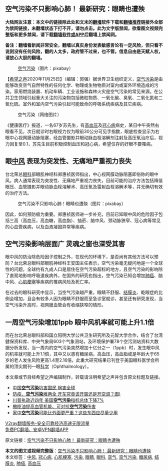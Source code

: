  <h2>空气污染不只影响心肺！ 最新研究：眼睛也遭殃</h2> <p class="notice"><b>大陆网友注意：本文中的链接除此处和文末的<a href="https://github.com/bannedbook/fanqiang" >翻墙</a>软件下载和<a href="https://github.com/killgcd/justmysocks/blob/master/README.md">翻墙推荐</a>链接外全部为禁网链接，未翻墙状态下打不开，请勿点击。此为文字版禁闻，欲看图文视频完整版和更多禁闻，请下载<a href="https://github.com/bannedbook/fanqiang">翻墙软件或APP</a>后翻墙上禁闻网。</p><p>备注：翻墙看新闻非常安全，翻墙以真实身份发表敏感言论有一定风险，但只看不说则没有任何风险，翻的人太多，政府管不过来，也不管。信息自由是天赋人权，请放心大胆的翻墙。</b></p>  <div class="entry"> <figure><figcaption><a href="https://www.bannedbook.org/bnews/tag/%E7%A9%BA%E6%B0%94%E6%B1%A1%E6%9F%93/" class="st_tag internal_tag" rel="tag" title="标签 空气污染 下的日志">空气污染</a>（图片：pixabay）</figcaption></figure> <p>【<span class='wp_keywordlink_affiliate'><a href="https://www.soundofhope.org" title="希望之声" target="_blank">希望之声</a></span>2020年11月25日】（编辑：郭强）据世界卫生组织定义，<a href="https://www.bannedbook.org/bnews/tag/%E7%A9%BA%E6%B0%94/" class="st_tag internal_tag" rel="tag" title="标签 空气 下的日志">空气</a><a href="https://www.bannedbook.org/bnews/tag/%e6%b1%a1%e6%9f%93/" class="st_tag internal_tag" rel="tag" title="标签 污染 下的日志">污染</a>是由能够改变空气自然特性的任何化学、物理或生物物质对室内或室外环境造成的污染。家用燃烧装置、机动车辆、工业设施和森林火灾是空气污染的常见来源。在公共卫生领域引起重大关注的污染物包括微粒物质、一氧化碳、臭氧、二氧化氮和二氧化硫。室外和室内空气污染引起可能致命的呼吸系统疾病及其它疾病。</p> <figure><figcaption>空气污染（网络图片）</figcaption></figure> <p>《健康医疗》报道，一名67岁苏先生，有<a href="https://www.bannedbook.org/bnews/tag/%e9%ab%98%e8%a1%80%e5%8e%8b/" class="st_tag internal_tag" rel="tag" title="标签 高血压 下的日志">高血压</a>及<a href="https://www.bannedbook.org/bnews/tag/%E5%86%A0%E5%BF%83%E7%97%85/" class="st_tag internal_tag" rel="tag" title="标签 冠心病 下的日志">冠心病</a>病史，某日中午突然右眼看不见，次日就诊时右眼视力仅为眼前30公分可见手指数，眼底检查显示为右眼中心视网膜动脉阻塞，经血管摄影并眼动脉血栓溶解剂注射及高压氧治疗后，视力回复至0.1，苏先生目前积极控制血压和冠心病，希望仅存的好眼不要罹病。</p>  <h2>眼<a href="https://www.bannedbook.org/bnews/tag/%E4%B8%AD%E9%A3%8E/" class="st_tag internal_tag" rel="tag" title="标签 中风 下的日志">中风</a> 表现为突发性、无痛地严重视力丧失</h2> <p>台北荣总<a href="https://www.bannedbook.org/bnews/tag/%e7%9c%bc%e7%a7%91/" class="st_tag internal_tag" rel="tag" title="标签 眼科 下的日志">眼科</a>部眼肌神经科郑惠祯医师指出，中心视网膜动脉阻塞即俗称的眼中风。病人通常表现为突发性、无痛地严重视力丧失，目前可能的治疗方法包括降低眼压、血管摄影并眼动脉血栓溶解术、高压氧及雷射血栓溶解术等，并无确切有效的治疗方法。</p> <figure><figcaption>空气污染不只影响心肺！眼睛也遭殃（图片：pixabay）</figcaption></figure> <p>因此，如何预防极为重要。郑惠祯医师进一步补充，目前已知眼中风的危险因子包括三高（高血压，高血糖，高血脂）、抽菸、脑中风、颈动脉狭窄、冠心病等常见的心血管疾病，以及血液凝固异常等疾病。</p>  <h2>空气污染影响层面广 灵魂之窗也深受其害</h2> <p>眼中风的防治除危险因子控制之外，在现代的环境下，是否尚有其他方法可以预防？台北荣总眼科部眼肌神经科王安国主任表示，空气污染毫无疑问地是一个全球性的问题，全球约有九成人口是居住在空气污染超标的地方，且空气污染的影响除了直观地影响呼吸道疾病外，在国外的研究也指出，空气污染已知会增加<a href="https://www.bannedbook.org/bnews/tag/%e8%82%ba%e7%99%8c/" class="st_tag internal_tag" rel="tag" title="标签 肺癌 下的日志">肺癌</a>、脑中风、<a href="https://www.bannedbook.org/bnews/tag/%E5%BF%83%E8%82%8C%E6%A2%97%E5%A1%9E/" class="st_tag internal_tag" rel="tag" title="标签 心肌梗塞 下的日志">心肌梗塞</a>等疾病的罹病风险及死亡率。</p> <p>在过去的眼科研究中显示，当空气污染越严重，眼睛不舒服、<a href="https://www.bannedbook.org/bnews/tag/%e7%bb%93%e8%86%9c%e7%82%8e/" class="st_tag internal_tag" rel="tag" title="标签 结膜炎 下的日志">结膜炎</a>、乾眼症的比例会增加，且会有较多人因为眼睛不舒服而至急诊室就诊，甚至还有研究发现，当空气污染升高时，视网膜血管会有收缩狭窄的情形。</p>  <h2>一周空气污染增加1ppb 眼中风机率就可能上升1.1倍</h2> <p>而在台北荣总眼科部和国立阳明大学公共卫生研究所及元智大学合作，结合了台湾健保资料库、中央气象局603个气象测站，及环境保护署78个空污测站资料大数据分析发现，当一周内的空气污染突然增加十亿分之一（1ppb）时，发生眼中风的机率就可能上升1.1倍，其中又以患有糖尿病，高血压，高血脂或是年龄大于65岁的老人发生风险更高1.4至2.16倍，此重大研究结果已刊登于美国眼科医学会所属的顶尖期刊—眼<span class='wp_keywordlink'><a href="https://www.bannedbook.org/forum11/topic309.html" title="禁片：“科学”的棍子" target="_blank">科学</a></span>（Ophthalmology）。</p> <p>本文章或节目经希望之声编辑制作，转载请注明希望之声并包含原文标题及链接。</p>  <ul class='op-related-articles' title='相关阅读'> <li><a href='https://www.bannedbook.org/bnews/cnnews/20201124/1436318.html' target='_blank'>中国<b>空气污染</b>坑害国民 祸害全球</a></li> <li><a href='https://www.bannedbook.org/bnews/health/20200921/1400269.html' target='_blank'>防疫、<b>空气污染</b>难两全 开车究竟该开窗还是开空调？图)</a></li> <li><a href='https://www.bannedbook.org/bnews/comments/20200909/1393642.html' target='_blank'>川普执政近四年 美国<b>空气污染</b>指标总体下降7%</a></li> <li><a href='https://www.bannedbook.org/bnews/comments/20200731/1372597.html' target='_blank'>橄榄油提高血管机能、可对抗<b>空气污染</b>伤害</a></li> <li><a href='https://www.bannedbook.org/bnews/comments/20200627/1351303.html' target='_blank'>家中<b>空气污染</b>可能比外面更严重？这些东西应尽量少用</a></li> </ul> <p class="texttj"> <a href="https://www.bannedbook.org/forum23/topic22702.html" target="_blank">V2ray翻墙服务-安全可靠经济高速无限流量</a><br/> <a href="https://github.com/bannedbook/fanqiang/wiki/%E7%A6%81%E9%97%BB%E7%BD%91%E5%AE%89%E5%8D%93%E7%BF%BB%E5%A2%99%E6%96%B0%E9%97%BBAPP" target="_blank">免费PC翻墙、安卓VPN翻墙APP</a></p><p>原文链接：<a class="src_link"  href="https://www.soundofhope.org/post/430678" target="_blank">空气污染不只影响心肺！ 最新研究：眼睛也遭殃</a></p><a name='sharetosocial'></a>       <div><b>本文的图文或视频完整版</b>：<a href='https://www.bannedbook.org/bnews/comments/20201125/1436846.html'>空气污染不只影响心肺！ 最新研究：眼睛也遭殃</a></div>  </div><!--END ENTRY--> <div class="postfooter"> <div>本文标签：<a href="https://www.bannedbook.org/bnews/tag/%E4%B8%AD%E9%A3%8E/" rel="tag">中风</a>, <a href="https://www.bannedbook.org/bnews/tag/%E5%86%A0%E5%BF%83%E7%97%85/" rel="tag">冠心病</a>, <a href="https://www.bannedbook.org/bnews/tag/%E5%BF%83%E8%82%8C%E6%A2%97%E5%A1%9E/" rel="tag">心肌梗塞</a>, <a href="https://www.bannedbook.org/bnews/tag/%e6%b1%a1%e6%9f%93/" rel="tag">污染</a>, <a href="https://www.bannedbook.org/bnews/tag/%e7%9c%bc%e7%9d%9b/" rel="tag">眼睛</a>, <a href="https://www.bannedbook.org/bnews/tag/%e7%9c%bc%e7%a7%91/" rel="tag">眼科</a>, <a href="https://www.bannedbook.org/bnews/tag/%E7%A9%BA%E6%B0%94/" rel="tag">空气</a>, <a href="https://www.bannedbook.org/bnews/tag/%E7%A9%BA%E6%B0%94%E6%B1%A1%E6%9F%93/" rel="tag">空气污染</a>, <a href="https://www.bannedbook.org/bnews/tag/%e7%b3%96%e5%b0%bf%e7%97%85/" rel="tag">糖尿病</a>, <a href="https://www.bannedbook.org/bnews/tag/%e7%bb%93%e8%86%9c%e7%82%8e/" rel="tag">结膜炎</a>, <a href="https://www.bannedbook.org/bnews/tag/%e8%82%ba%e7%99%8c/" rel="tag">肺癌</a>, <a href="https://www.bannedbook.org/bnews/tag/%e9%ab%98%e8%a1%80%e5%8e%8b/" rel="tag">高血压</a></div>  </div><!--END POSTFOOTER--> 